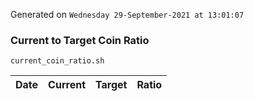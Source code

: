 Generated on `Wednesday 29-September-2021 at 13:01:07`

### Current to Target Coin Ratio
`current_coin_ratio.sh`

Date|Current|Target|Ratio
---|---|---|---
